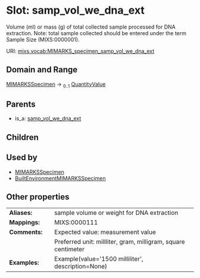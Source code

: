 
# Slot: samp_vol_we_dna_ext


Volume (ml) or mass (g) of total collected sample processed for DNA extraction. Note: total sample collected should be entered under the term Sample Size (MIXS:0000001).

URI: [mixs.vocab:MIMARKS_specimen_samp_vol_we_dna_ext](https://w3id.org/mixs/vocab/MIMARKS_specimen_samp_vol_we_dna_ext)


## Domain and Range

[MIMARKSSpecimen](MIMARKSSpecimen.md) &#8594;  <sub>0..1</sub> [QuantityValue](QuantityValue.md)

## Parents

 *  is_a: [samp_vol_we_dna_ext](samp_vol_we_dna_ext.md)

## Children


## Used by

 * [MIMARKSSpecimen](MIMARKSSpecimen.md)
 * [BuiltEnvironmentMIMARKSSpecimen](BuiltEnvironmentMIMARKSSpecimen.md)

## Other properties

|  |  |  |
| --- | --- | --- |
| **Aliases:** | | sample volume or weight for DNA extraction |
| **Mappings:** | | MIXS:0000111 |
| **Comments:** | | Expected value: measurement value |
|  | | Preferred unit: millliter, gram, milligram, square centimeter |
| **Examples:** | | Example(value='1500 milliliter', description=None) |

